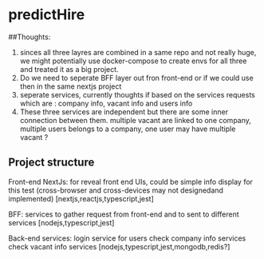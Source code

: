 # predictHire

##Thoughts:
1. sinces all three layres are combined in a same repo and not really huge, we might potentially use docker-compose to create envs for all three and treated it as a big project.
2. Do we need to seperate BFF layer out fron front-end or if we could use then in the same nextjs project
3. seperate services, currently thoughts if based on the services requests which are : company info, vacant info and users info
4. These three services are independent but there are some inner connection between them. multiple vacant are linked to one company, multiple users belongs to a company, one user may have multiple vacant ?

## Project structure

Front-end NextJs: for reveal front end UIs, could be simple info display for this test (cross-browser and cross-devices may not designedand implemented) [nextjs,reactjs,typescript,jest]

BFF: services to gather request from front-end and to sent to different services [nodejs,typescript,jest]

Back-end services:
    login service for users
    check company info services
    check vacant info services
    [nodejs,typescript,jest,mongodb,redis?]


